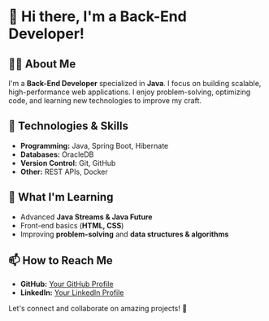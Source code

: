 # 👋 Hi there, I'm a Back-End Developer!

## 🧑‍💻 About Me
I'm a **Back-End Developer** specialized in **Java**. I focus on building scalable, high-performance web applications. I enjoy problem-solving, optimizing code, and learning new technologies to improve my craft.

## 🚀 Technologies & Skills
- **Programming:** Java, Spring Boot, Hibernate
- **Databases:** OracleDB
- **Version Control:** Git, GitHub
- **Other:** REST APIs, Docker

## 📖 What I'm Learning
- Advanced **Java Streams & Java Future**
- Front-end basics (**HTML, CSS**)
- Improving **problem-solving** and **data structures & algorithms**

## 📫 How to Reach Me
- **GitHub:** [Your GitHub Profile](https://github.com/AbdurahmanHussien)
- **LinkedIn:** [Your LinkedIn Profile](https://www.linkedin.com/in/abdurhman-hussien1965/)

Let's connect and collaborate on amazing projects! 🚀
